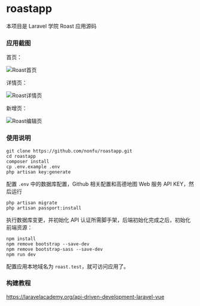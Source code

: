 # roastapp

本项目是 Laravel 学院 Roast 应用源码

### 应用截图

首页：

![Roast首页](https://static.laravelacademy.org/wp-content/uploads/2018/10/0699b21232cd88aef0e705d0512741eb.jpg)

详情页：

![Roast详情页](https://static.laravelacademy.org/wp-content/uploads/2018/10/9ec1f3dc7f78a27a3ba6411497142d6c.jpg)

新增页：

![Roast编辑页](https://static.laravelacademy.org/wp-content/uploads/2018/10/9b2777f086dcb29bc9992fe4ce2d5e03.jpg)

### 使用说明

    git clone https://github.com/nonfu/roastapp.git
    cd roastapp
    composer install
    cp .env.example .env
    php artisan key:generate
    
 配置 `.env` 中的数据库配置，Github 相关配置和高德地图 Web 服务 API KEY，然后运行
    
    php artisan migrate
    php artisan passport:install
    
 执行数据库变更，并初始化 API 认证所需脚手架，后端初始化完成之后，初始化前端资源：
 
    npm install 
    npm remove bootstrap --save-dev
    npm remove bootstrap-sass --save-dev
    npm run dev
 
 配置应用本地域名为 `roast.test`，就可访问应用了。 

### 构建教程 

<https://laravelacademy.org/api-driven-development-laravel-vue>
